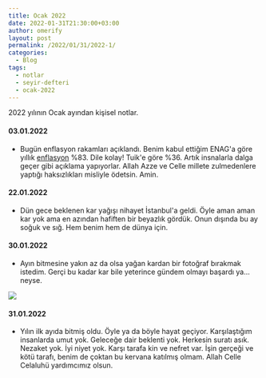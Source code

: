 ```yaml
---
title: Ocak 2022
date: 2022-01-31T21:30:00+03:00
author: omerify
layout: post
permalink: /2022/01/31/2022-1/
categories:
  - Blog
tags:
  - notlar
  - seyir-defteri
  - ocak-2022
---
```


2022 yılının Ocak ayından kişisel notlar.

#### 03.01.2022

 * Bugün enflasyon rakamları açıklandı. Benim kabul ettiğim ENAG'a göre yıllık <a href="https://twitter.com/ENAGRUP/status/1477887101609914370" target="_blank" rel="noreferrer noopener nofollow">enflasyon</a> %83. Dile kolay! Tuik'e göre %36. Artık insnalarla dalga geçer gibi açıklama yapıyorlar. Allah Azze ve Celle millete zulmedenlere yaptığı haksızlıkları misliyle ödetsin. Amin.

#### 22.01.2022

  * Dün gece beklenen kar yağışı nihayet İstanbul'a geldi. Öyle aman aman kar yok ama en azından hafiften bir beyazlık gördük. Onun dışında bu ay soğuk ve sığ. Hem benim hem de dünya için.

#### 30.01.2022

  * Ayın bitmesine yakın az da olsa yağan kardan bir fotoğraf bırakmak istedim. Gerçi bu kadar kar bile yeterince gündem olmayı başardı ya... neyse.

  ![](https://omerify.github.io/blog/assets/img/2022/01/24-ocak-2022-istanbul-kar-foto.jpeg)

#### 31.01.2022

  * Yılın ilk ayıda bitmiş oldu. Öyle ya da böyle hayat geçiyor. Karşılaştığım insanlarda umut yok. Geleceğe dair beklenti yok. Herkesin suratı asık. Nezaket yok. İyi niyet yok. Karşı tarafa kin ve nefret var. İşin gerçeği ve kötü tarafı, benim de çoktan bu kervana katılmış olmam. Allah Celle Celaluhü yardımcımız olsun.
